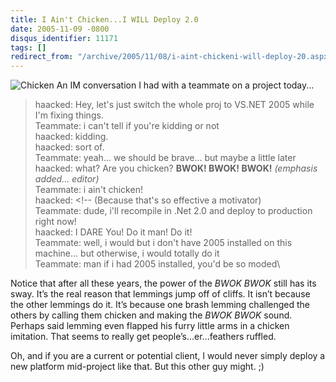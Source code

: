 ```yaml
---
title: I Ain't Chicken...I WILL Deploy 2.0
date: 2005-11-09 -0800
disqus_identifier: 11171
tags: []
redirect_from: "/archive/2005/11/08/i-aint-chickeni-will-deploy-20.aspx/"
---
```


![Chicken](https://haacked.com/images/chicken.jpg) An IM conversation I
had with a teammate on a project today...

> haacked: Hey, let's just switch the whole proj to VS.NET 2005 while
> I'm fixing things.\
>  Teammate: i can't tell if you're kidding or not\
>  haacked: kidding.\
>  haacked: sort of.\
>  Teammate: yeah... we should be brave... but maybe a little later\
>  haacked: what? Are you chicken? **BWOK! BWOK! BWOK!** *(emphasis
> added... editor)*\
>  Teammate: i ain't chicken!\
>  haacked: \<!-- (Because that's so effective a motivator)\
>  Teammate: dude, i'll recompile in .Net 2.0 and deploy to production
> right now!\
>  haacked: I DARE You! Do it man! Do it!\
>  Teammate: well, i would but i don't have 2005 installed on this
> machine... but otherwise, i would totally do it\
>  Teammate: man if i had 2005 installed, you'd be so moded\

Notice that after all these years, the power of the *BWOK* *BWOK* still
has its sway. It’s the real reason that lemmings jump off of cliffs. It
isn’t because the other lemmings do it. It’s because one brash lemming
challenged the others by calling them chicken and making the *BWOK BWOK*
sound. Perhaps said lemming even flapped his furry little arms in a
chicken imitation. That seems to really get people’s...er...feathers
ruffled.

Oh, and if you are a current or potential client, I would never simply
deploy a new platform mid-project like that. But this other guy might.
;)

